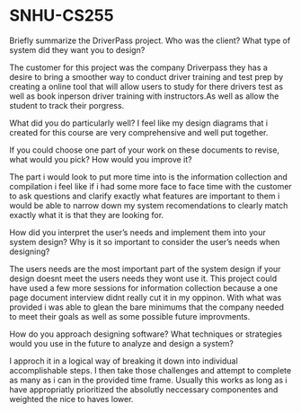 # SNHU-CS255

Briefly summarize the DriverPass project. Who was the client? What type of system did they want you to design?

The customer for this project was the company Driverpass they has a desire to bring a smoother way to conduct driver training and test prep by creating a online tool that will allow users to study for there drivers test as well as book inperson driver training with instructors.As well as allow the student to track their porgress.


What did you do particularly well?
I feel like my design diagrams that i created for this course are very comprehensive and well put together. 

If you could choose one part of your work on these documents to revise, what would you pick? How would you improve it?

The part i would look to put more time into is the information collection and compilation i feel like if i had some more face to face time with the customer to ask questions and clarify exactly what features are important to them i would be able to narrow down my system recomendations to clearly match exactly what it is that they are looking for. 

How did you interpret the user’s needs and implement them into your system design? Why is it so important to consider the user’s needs when designing?

The users needs are the most important part of the system design if your design doesnt meet the users needs they wont use it. This project  could have used a few more sessions for information collection because a one page document interview didnt really cut it in my oppinon. With what was provided i was able to glean the bare minimums that the company needed to meet their goals as well as some possible future improvments. 


How do you approach designing software? What techniques or strategies would you use in the future to analyze and design a system?

I approch it in a logical way of breaking it down into individual accomplishable steps. I then take those challenges and attempt to complete as many as i can in the provided time frame. Usually this works as long as i have appropriatly prioritized the absolutly neccessary componentes and weighted the nice to haves lower. 

